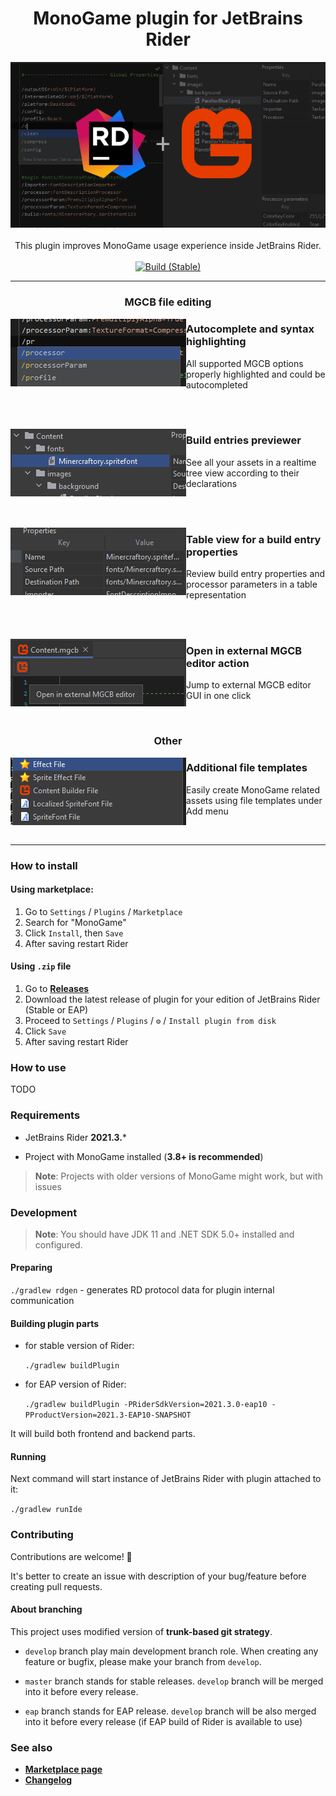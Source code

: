 <div align="center">
  <h1>MonoGame plugin for JetBrains Rider</h1>
  <img src="img/rider-monogame-cover.png" alt="Logo">
  <br /><br />
  This plugin improves MonoGame usage experience inside JetBrains Rider.
  <br /><br />
  <a href="https://github.com/seclerp/rider-monogame/actions/workflows/build-stable.yml"><img src="https://github.com/seclerp/rider-monogame/actions/workflows/build-stable.yml/badge.svg" alt="Build (Stable)"></a>
  <!-- <a href="https://github.com/seclerp/rider-monogame/actions/workflows/build-eap.yml"><img src="https://github.com/seclerp/rider-monogame/actions/workflows/build-eap.yml/badge.svg" alt="Build (EAP)"></a> -->
</div>

---

<div align="center">
  <h3>MGCB file editing</h3>
</div>

<p>
  <img align="left" src="img/how-to-use-1.png"  alt="How to use 1"/>
  <h3>Autocomplete and syntax highlighting</h3>

All supported MGCB options properly highlighted and could be autocompleted
</p>
<br /><br />
<p>
  <img align="left" src="img/how-to-use-2.png"  alt="How to use 1"/>

<h3>Build entries previewer</h3>

See all your assets in a realtime tree view according to their declarations
</p>
<br /><br />
<p>
  <img align="left" src="img/how-to-use-3.png"  alt="How to use 1"/>
  <h3>Table view for a build entry properties</h3>

Review build entry properties and processor parameters in a table representation
</p>
<br /><br />
<p>
  <img align="left" src="img/how-to-use-4.png"  alt="How to use 1"/>
  <h3>Open in external MGCB editor action</h3>

Jump to external MGCB editor GUI in one click
</p>
<br />
<div align="center">
  <h3>Other</h3>
</div>

<p>
  <img align="left" src="img/how-to-use-5.png"  alt="How to use 1"/>
  <h3>Additional file templates</h3>

Easily create MonoGame related assets using file templates under Add menu
</p>
<br />

---

### How to install

#### Using marketplace:
<!-- > **For EAP users**: you should add `https://plugins.jetbrains.com/plugins/eap/list` to your plugin repositories list before installing -->

1. Go to `Settings` / `Plugins` / `Marketplace`
1. Search for "MonoGame"
1. Click `Install`, then `Save`
1. After saving restart Rider

#### Using `.zip` file
1. Go to [**Releases**](https://github.com/seclerp/rider-monogame/releases)
2. Download the latest release of plugin for your edition of JetBrains Rider (Stable or EAP)
3. Proceed to `Settings` / `Plugins` / `⚙` / `Install plugin from disk`
4. Click `Save`
5. After saving restart Rider

### How to use

TODO

### Requirements

- JetBrains Rider **2021.3.***
<!-- or JetBrains Rider **2021.3 EAP10** -->

- Project with MonoGame installed (**3.8+ is recommended**)  

> **Note**: Projects with older versions of MonoGame might work, but with issues

### Development

> **Note**: You should have JDK 11 and .NET SDK 5.0+ installed and configured.

#### Preparing

`./gradlew rdgen` - generates RD protocol data for plugin internal communication

#### Building plugin parts

- for stable version of Rider:

  `./gradlew buildPlugin`


- for EAP version of Rider:

  `./gradlew buildPlugin -PRiderSdkVersion=2021.3.0-eap10 -PProductVersion=2021.3-EAP10-SNAPSHOT`

It will build both frontend and backend parts.

#### Running

Next command will start instance of JetBrains Rider with plugin attached to it:

`./gradlew runIde`

### Contributing

Contributions are welcome! 🎉

It's better to create an issue with description of your bug/feature before creating pull requests.

#### About branching

This project uses modified version of **trunk-based git strategy**.

- `develop` branch play main development branch role. When creating any feature or bugfix, please make your branch from `develop`.

- `master` branch stands for stable releases. `develop` branch will be merged into it before every release.
- `eap` branch stands for EAP release. `develop` branch will be also merged into it before every release (if EAP build of Rider is available to use)

### See also

- [**Marketplace page**](https://plugins.jetbrains.com/plugin/TODO)
- [**Changelog**](CHANGELOG.md)
